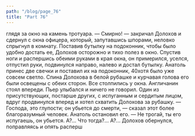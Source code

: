 ```yaml
---
path: "/blog/page_76"
title: "Part 76"
---
```


глядя за окно на камень тротуара.
— Смирно! — закричал Долохов и сдернул с окна офицера, который, запутавшись шпорами, неловко спрыгнул в комнату.
Поставив бутылку на подоконник, чтобы было удобно достать ее, Долохов осторожно и тихо полез в окно. Спустив ноги и распершись обеими руками в края окна, он примерился, уселся, отпустил руки, подвинулся направо, налево и достал бутылку. Анатоль принес две свечки и поставил их на подоконник, 40хотя было уже совсем светло. Спина Долохова в белой рубашке и курчавая голова его были освещены с обеих сторон. Все столпились у окна. Англичанин стоял впереди. Пьер улыбался и ничего не говорил. Один из присутствующих, постарше других, с испуганным и сердитым лицом, вдруг продвинулся вперед и хотел схватить Долохова за рубашку.
— Господа, это глупости; он убьется до смерти, — сказал этот более благоразумный человек.
Анатоль остановил его.
— Не трогай, ты его испугаешь, он убьется. А?... Что тогда?... А?...
Долохов обернулся, поправляясь и опять расперш
